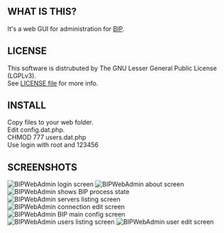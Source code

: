 WHAT IS THIS?
-------------

It's a web GUI for administration for [BIP](http://bip.milkypond.org/).

LICENSE
---------

This software is distrubuted by The GNU Lesser General Public License (LGPLv3).<br />
See [LICENSE file](https://github.com/MekDrop/BIPWebAdmin/blob/master/license.txt) for more info.

INSTALL
---------

Copy files to your web folder. <br />
Edit config.dat.php. <br />
CHMOD 777 users.dat.php<br />
Use login with root and 123456

SCREENSHOTS
-----------
![BIPWebAdmin login screen](https://raw.github.com/MekDrop/BIPWebAdmin/master/screenshots/login.png)
![BIPWebAdmin about screen](https://github.com/MekDrop/BIPWebAdmin/blob/master/screenshots/about.png)
![BIPWebAdmin shows BIP process state](https://github.com/MekDrop/BIPWebAdmin/blob/master/screenshots/bip%20proxy%20state.png)
![BIPWebAdmin servers listing screen](https://raw.github.com/MekDrop/BIPWebAdmin/master/screenshots/servers.png)
![BIPWebAdmin connection edit screen](https://github.com/MekDrop/BIPWebAdmin/blob/master/screenshots/connection%20edit.png)
![BIPWebAdmin BIP main config screen](https://github.com/MekDrop/BIPWebAdmin/blob/master/screenshots/system%20config.png)
![BIPWebAdmin users listing screen](https://github.com/MekDrop/BIPWebAdmin/blob/master/screenshots/users.png)
![BIPWebAdmin user edit screen](https://raw.github.com/MekDrop/BIPWebAdmin/master/screenshots/user%20edit.png)